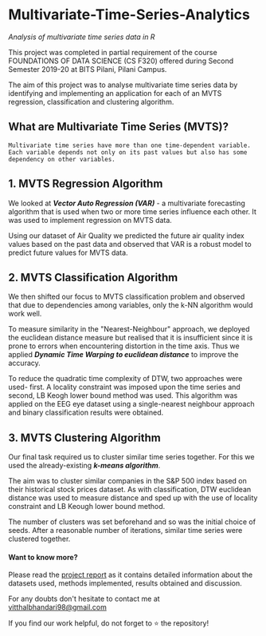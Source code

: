# Multivariate-Time-Series-Analytics
*Analysis of multivariate time series data in R*

This project was completed in partial requirement of the course FOUNDATIONS OF DATA SCIENCE (CS F320) offered during Second Semester 2019-20 at BITS Pilani, Pilani Campus.

The aim of this project was to analyse multivariate time series data by identifying and implementing an application for each of an MVTS regression, classification and clustering algorithm.

## What are Multivariate Time Series (MVTS)?
```
Multivariate time series have more than one time-dependent variable. Each variable depends not only on its past values but also has some dependency on other variables.
```
## 1. MVTS Regression Algorithm
We looked at **_Vector Auto Regression (VAR)_** - a multivariate forecasting algorithm that is used when two or more time series influence each other. It was used to implement regression on MVTS data. 

Using our dataset of Air Quality we predicted the future air quality index values based on the past data and observed that VAR is a robust model to predict future values for MVTS data.
## 2. MVTS Classification Algorithm
We then shifted our focus to MVTS classification problem and observed that due to dependencies among variables, only the k-NN algorithm would work well. 

To measure similarity in the "Nearest-Neighbour" approach, we deployed the euclidean distance measure but realised that it is insufficient since it is prone to errors when encountering distortion in the time axis. Thus we applied **_Dynamic Time Warping to euclidean distance_** to improve the accuracy. 

To reduce the quadratic time complexity of DTW, two approaches were used- first. A locality constraint was imposed upon the time series and second, LB Keogh lower bound method was used. This algorithm was applied on the EEG eye dataset using a single-nearest neighbour approach and binary classification results were obtained.
## 3. MVTS Clustering Algorithm
Our final task required us to cluster similar time series together. For this we used the already-existing **_k-means algorithm_**. 

The aim was to cluster similar companies in the S&P 500 index based on their historical stock prices dataset. As with classification, DTW euclidean distance was used to measure distance and sped up with the use of locality constraint and LB Keough lower bound method. 

The number of clusters was set beforehand and so was the initial choice of seeds. After a reasonable number of iterations, similar time series were clustered together.

#### Want to know more?
Please read the [project report](https://github.com/Vitthal98/Multivariate-Time-Series-Analytics/blob/main/FoDS_Report_%232.pdf) as it contains detailed information about the datasets used, methods implemented, results obtained and discussion.

For any doubts don't hesitate to contact me at vitthalbhandari98@gmail.com

If you find our work helpful, do not forget to :star: the repository!
